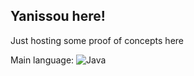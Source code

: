 ## Yanissou here!

Just hosting some proof of concepts here

Main language: ![Java](https://img.shields.io/badge/-java-E34A86?style=flat-square&logo=java)

<!--
**Yaniissou/Yaniissou** is a ✨ _special_ ✨ repository because its `README.md` (this file) appears on your GitHub profile.

Here are some ideas to get you started:

- 🔭 I’m currently working on ...
- 🌱 I’m currently learning ...
- 👯 I’m looking to collaborate on ...
- 🤔 I’m looking for help with ...
- 💬 Ask me about ...
- 📫 How to reach me: ...
- 😄 Pronouns: ...
- ⚡ Fun fact: ...
-->

